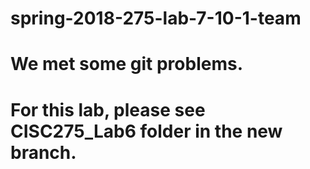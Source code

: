 # spring-2018-275-lab-7-10-1-team
# We met some git problems.
# For this lab, please see CISC275_Lab6 folder in the new branch.
